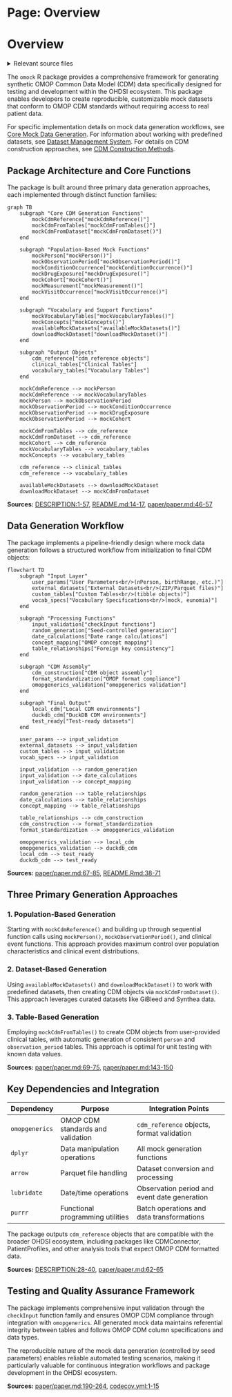 # Page: Overview

# Overview

<details>
<summary>Relevant source files</summary>

The following files were used as context for generating this wiki page:

- [DESCRIPTION](DESCRIPTION)
- [NEWS.md](NEWS.md)
- [README.Rmd](README.Rmd)
- [README.md](README.md)
- [codecov.yml](codecov.yml)
- [man/figures/README-pressure-1.png](man/figures/README-pressure-1.png)
- [paper/code.Rmd](paper/code.Rmd)
- [paper/paper.bib](paper/paper.bib)
- [paper/paper.md](paper/paper.md)

</details>



The `omock` R package provides a comprehensive framework for generating synthetic OMOP Common Data Model (CDM) data specifically designed for testing and development within the OHDSI ecosystem. This package enables developers to create reproducible, customizable mock datasets that conform to OMOP CDM standards without requiring access to real patient data.

For specific implementation details on mock data generation workflows, see [Core Mock Data Generation](#3). For information about working with predefined datasets, see [Dataset Management System](#4). For details on CDM construction approaches, see [CDM Construction Methods](#5).

## Package Architecture and Core Functions

The package is built around three primary data generation approaches, each implemented through distinct function families:

```mermaid
graph TB
    subgraph "Core CDM Generation Functions"
        mockCdmReference["mockCdmReference()"]
        mockCdmFromTables["mockCdmFromTables()"]
        mockCdmFromDataset["mockCdmFromDataset()"]
    end
    
    subgraph "Population-Based Mock Functions"
        mockPerson["mockPerson()"]
        mockObservationPeriod["mockObservationPeriod()"]
        mockConditionOccurrence["mockConditionOccurrence()"]
        mockDrugExposure["mockDrugExposure()"]
        mockCohort["mockCohort()"]
        mockMeasurement["mockMeasurement()"]
        mockVisitOccurrence["mockVisitOccurrence()"]
    end
    
    subgraph "Vocabulary and Support Functions"
        mockVocabularyTables["mockVocabularyTables()"]
        mockConcepts["mockConcepts()"]
        availableMockDatasets["availableMockDatasets()"]
        downloadMockDataset["downloadMockDataset()"]
    end
    
    subgraph "Output Objects"
        cdm_reference["cdm_reference objects"]
        clinical_tables["Clinical Tables"]
        vocabulary_tables["Vocabulary Tables"]
    end
    
    mockCdmReference --> mockPerson
    mockCdmReference --> mockVocabularyTables
    mockPerson --> mockObservationPeriod
    mockObservationPeriod --> mockConditionOccurrence
    mockObservationPeriod --> mockDrugExposure
    mockObservationPeriod --> mockCohort
    
    mockCdmFromTables --> cdm_reference
    mockCdmFromDataset --> cdm_reference
    mockCohort --> cdm_reference
    mockVocabularyTables --> vocabulary_tables
    mockConcepts --> vocabulary_tables
    
    cdm_reference --> clinical_tables
    cdm_reference --> vocabulary_tables
    
    availableMockDatasets --> downloadMockDataset
    downloadMockDataset --> mockCdmFromDataset
```

**Sources:** [DESCRIPTION:1-57](), [README.md:14-17](), [paper/paper.md:46-57]()

## Data Generation Workflow

The package implements a pipeline-friendly design where mock data generation follows a structured workflow from initialization to final CDM objects:

```mermaid
flowchart TD
    subgraph "Input Layer"
        user_params["User Parameters<br/>(nPerson, birthRange, etc.)"]
        external_datasets["External Datasets<br/>(ZIP/Parquet files)"]
        custom_tables["Custom Tables<br/>(tibble objects)"]
        vocab_specs["Vocabulary Specifications<br/>(mock, eunomia)"]
    end
    
    subgraph "Processing Functions"
        input_validation["checkInput functions"]
        random_generation["Seed-controlled generation"]
        date_calculations["Date range calculations"]
        concept_mapping["OMOP concept mapping"]
        table_relationships["Foreign key consistency"]
    end
    
    subgraph "CDM Assembly"
        cdm_construction["CDM object assembly"]
        format_standardization["OMOP format compliance"]
        omopgenerics_validation["omopgenerics validation"]
    end
    
    subgraph "Final Output"
        local_cdm["Local CDM environments"]
        duckdb_cdm["DuckDB CDM environments"]
        test_ready["Test-ready datasets"]
    end
    
    user_params --> input_validation
    external_datasets --> input_validation
    custom_tables --> input_validation
    vocab_specs --> input_validation
    
    input_validation --> random_generation
    input_validation --> date_calculations
    input_validation --> concept_mapping
    
    random_generation --> table_relationships
    date_calculations --> table_relationships
    concept_mapping --> table_relationships
    
    table_relationships --> cdm_construction
    cdm_construction --> format_standardization
    format_standardization --> omopgenerics_validation
    
    omopgenerics_validation --> local_cdm
    omopgenerics_validation --> duckdb_cdm
    local_cdm --> test_ready
    duckdb_cdm --> test_ready
```

**Sources:** [paper/paper.md:67-85](), [README.Rmd:38-71]()

## Three Primary Generation Approaches

### 1. Population-Based Generation
Starting with `mockCdmReference()` and building up through sequential function calls using `mockPerson()`, `mockObservationPeriod()`, and clinical event functions. This approach provides maximum control over population characteristics and clinical event distributions.

### 2. Dataset-Based Generation  
Using `availableMockDatasets()` and `downloadMockDataset()` to work with predefined datasets, then creating CDM objects via `mockCdmFromDataset()`. This approach leverages curated datasets like GiBleed and Synthea data.

### 3. Table-Based Generation
Employing `mockCdmFromTables()` to create CDM objects from user-provided clinical tables, with automatic generation of consistent `person` and `observation_period` tables. This approach is optimal for unit testing with known data values.

**Sources:** [paper/paper.md:69-75](), [paper/paper.md:143-150]()

## Key Dependencies and Integration

| Dependency | Purpose | Integration Points |
|------------|---------|-------------------|
| `omopgenerics` | OMOP CDM standards and validation | `cdm_reference` objects, format validation |
| `dplyr` | Data manipulation operations | All mock generation functions |
| `arrow` | Parquet file handling | Dataset conversion and processing |
| `lubridate` | Date/time operations | Observation period and event date generation |
| `purrr` | Functional programming utilities | Batch operations and data transformations |

The package outputs `cdm_reference` objects that are compatible with the broader OHDSI ecosystem, including packages like CDMConnector, PatientProfiles, and other analysis tools that expect OMOP CDM formatted data.

**Sources:** [DESCRIPTION:28-40](), [paper/paper.md:62-65]()

## Testing and Quality Assurance Framework

The package implements comprehensive input validation through the `checkInput` function family and ensures OMOP CDM compliance through integration with `omopgenerics`. All generated mock data maintains referential integrity between tables and follows OMOP CDM column specifications and data types.

The reproducible nature of the mock data generation (controlled by seed parameters) enables reliable automated testing scenarios, making it particularly valuable for continuous integration workflows and package development in the OHDSI ecosystem.

**Sources:** [paper/paper.md:190-264](), [codecov.yml:1-15]()